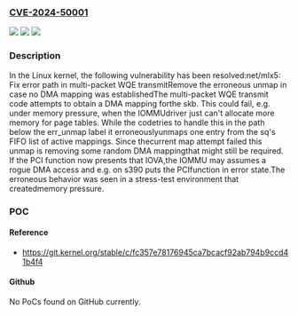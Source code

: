 ### [CVE-2024-50001](https://cve.mitre.org/cgi-bin/cvename.cgi?name=CVE-2024-50001)
![](https://img.shields.io/static/v1?label=Product&message=Linux&color=blue)
![](https://img.shields.io/static/v1?label=Version&message=5af75c747e2a%3C%20ca36d6c1a49b%20&color=brighgreen)
![](https://img.shields.io/static/v1?label=Vulnerability&message=n%2Fa&color=brighgreen)

### Description

In the Linux kernel, the following vulnerability has been resolved:net/mlx5: Fix error path in multi-packet WQE transmitRemove the erroneous unmap in case no DMA mapping was establishedThe multi-packet WQE transmit code attempts to obtain a DMA mapping forthe skb. This could fail, e.g. under memory pressure, when the IOMMUdriver just can't allocate more memory for page tables. While the codetries to handle this in the path below the err_unmap label it erroneouslyunmaps one entry from the sq's FIFO list of active mappings. Since thecurrent map attempt failed this unmap is removing some random DMA mappingthat might still be required. If the PCI function now presents that IOVA,the IOMMU may assumes a rogue DMA access and e.g. on s390 puts the PCIfunction in error state.The erroneous behavior was seen in a stress-test environment that createdmemory pressure.

### POC

#### Reference
- https://git.kernel.org/stable/c/fc357e78176945ca7bcacf92ab794b9ccd41b4f4

#### Github
No PoCs found on GitHub currently.

